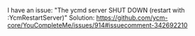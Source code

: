 I have an issue: "The ycmd server SHUT DOWN (restart with :YcmRestartServer)"
Solution: https://github.com/ycm-core/YouCompleteMe/issues/914#issuecomment-342692210


